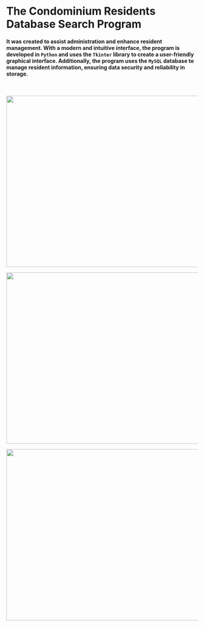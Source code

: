 # The Condominium Residents Database Search Program 
#### It was created to assist administration and enhance resident management. With a modern and intuitive interface, the program is developed in `Python` and uses the `Tkinter` library to create a user-friendly graphical interface. Additionally, the program uses the `MySQL` database to manage resident information, ensuring data security and reliability in storage.
<br>

<p align="center">
  <img src="https://user-images.githubusercontent.com/102926017/235329057-c88e51a0-e5ab-47c2-89d0-a29c0ad059e8.png" align="center" width="800" height="450">
</p>

<p align="center">
  <img src="https://user-images.githubusercontent.com/102926017/235329055-3a82bf90-c9e1-4928-a0c0-a1606731567f.png" align="center" width="800" height="450">
</p>


<p align="center">
  <img src="https://user-images.githubusercontent.com/102926017/235329053-5919d2c6-39ae-46d0-b0a0-da97bbeabb60.png" align="center" width="800" height="450">
</p>
